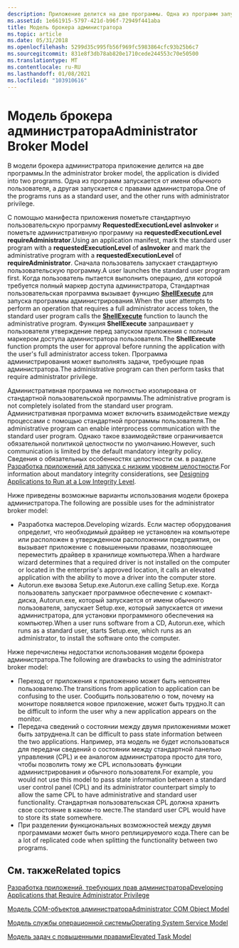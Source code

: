 ```yaml
---
description: Приложение делится на две программы. Одна из программ запускается от имени обычного пользователя, а другая запускается с правами администратора.
ms.assetid: 1e661915-5797-421d-b96f-72949f441aba
title: Модель брокера администратора
ms.topic: article
ms.date: 05/31/2018
ms.openlocfilehash: 5299d35c995fb56f969fc5983864cfc93b25b6c7
ms.sourcegitcommit: 831e8f3db78ab820e1710cede244553c70e50500
ms.translationtype: MT
ms.contentlocale: ru-RU
ms.lasthandoff: 01/08/2021
ms.locfileid: "103910616"
---
```

# <a name="administrator-broker-model"></a><span data-ttu-id="e3d81-104">Модель брокера администратора</span><span class="sxs-lookup"><span data-stu-id="e3d81-104">Administrator Broker Model</span></span>

<span data-ttu-id="e3d81-105">В модели брокера администратора приложение делится на две программы.</span><span class="sxs-lookup"><span data-stu-id="e3d81-105">In the administrator broker model, the application is divided into two programs.</span></span> <span data-ttu-id="e3d81-106">Одна из программ запускается от имени обычного пользователя, а другая запускается с правами администратора.</span><span class="sxs-lookup"><span data-stu-id="e3d81-106">One of the programs runs as a standard user, and the other runs with administrator privilege.</span></span>

<span data-ttu-id="e3d81-107">С помощью манифеста приложения пометьте стандартную пользовательскую программу **RequestedExecutionLevel** **asInvoker** и пометьте административную программу на **requestedExecutionLevel** **requireAdministrator**.</span><span class="sxs-lookup"><span data-stu-id="e3d81-107">Using an application manifest, mark the standard user program with a **requestedExecutionLevel** of **asInvoker** and mark the administrative program with a **requestedExecutionLevel** of **requireAdministrator**.</span></span> <span data-ttu-id="e3d81-108">Сначала пользователь запускает стандартную пользовательскую программу.</span><span class="sxs-lookup"><span data-stu-id="e3d81-108">A user launches the standard user program first.</span></span> <span data-ttu-id="e3d81-109">Когда пользователь пытается выполнить операцию, для которой требуется полный маркер доступа администратора, Стандартная пользовательская программа вызывает функцию [**ShellExecute**](/windows/desktop/api/shellapi/nf-shellapi-shellexecutea) для запуска программы администрирования.</span><span class="sxs-lookup"><span data-stu-id="e3d81-109">When the user attempts to perform an operation that requires a full administrator access token, the standard user program calls the [**ShellExecute**](/windows/desktop/api/shellapi/nf-shellapi-shellexecutea) function to launch the administrative program.</span></span> <span data-ttu-id="e3d81-110">Функция **ShellExecute** запрашивает у пользователя утверждение перед запуском приложения с полным маркером доступа администратора пользователя.</span><span class="sxs-lookup"><span data-stu-id="e3d81-110">The **ShellExecute** function prompts the user for approval before running the application with the user's full administrator access token.</span></span> <span data-ttu-id="e3d81-111">Программа администрирования может выполнять задачи, требующие прав администратора.</span><span class="sxs-lookup"><span data-stu-id="e3d81-111">The administrative program can then perform tasks that require administrator privilege.</span></span>

<span data-ttu-id="e3d81-112">Административная программа не полностью изолирована от стандартной пользовательской программы.</span><span class="sxs-lookup"><span data-stu-id="e3d81-112">The administrative program is not completely isolated from the standard user program.</span></span> <span data-ttu-id="e3d81-113">Административная программа может включить взаимодействие между процессами с помощью стандартной программы пользователя.</span><span class="sxs-lookup"><span data-stu-id="e3d81-113">The administrative program can enable interprocess communication with the standard user program.</span></span> <span data-ttu-id="e3d81-114">Однако такое взаимодействие ограничивается обязательной политикой целостности по умолчанию.</span><span class="sxs-lookup"><span data-stu-id="e3d81-114">However, such communication is limited by the default mandatory integrity policy.</span></span> <span data-ttu-id="e3d81-115">Сведения о обязательных особенностях целостности см. в разделе [Разработка приложений для запуска с низким уровнем целостности](/previous-versions/dotnet/articles/bb625960(v=msdn.10)).</span><span class="sxs-lookup"><span data-stu-id="e3d81-115">For information about mandatory integrity considerations, see [Designing Applications to Run at a Low Integrity Level](/previous-versions/dotnet/articles/bb625960(v=msdn.10)).</span></span>

<span data-ttu-id="e3d81-116">Ниже приведены возможные варианты использования модели брокера администратора.</span><span class="sxs-lookup"><span data-stu-id="e3d81-116">The following are possible uses for the administrator broker model:</span></span>

-   <span data-ttu-id="e3d81-117">Разработка мастеров.</span><span class="sxs-lookup"><span data-stu-id="e3d81-117">Developing wizards.</span></span> <span data-ttu-id="e3d81-118">Если мастер оборудования определит, что необходимый драйвер не установлен на компьютере или расположен в утвержденном расположении предприятия, он вызывает приложение с повышенными правами, позволяющее переместить драйвер в хранилище компьютера.</span><span class="sxs-lookup"><span data-stu-id="e3d81-118">When a hardware wizard determines that a required driver is not installed on the computer or located in the enterprise's approved location, it calls an elevated application with the ability to move a driver into the computer store.</span></span>
-   <span data-ttu-id="e3d81-119">Autorun.exe вызова Setup.exe.</span><span class="sxs-lookup"><span data-stu-id="e3d81-119">Autorun.exe calling Setup.exe.</span></span> <span data-ttu-id="e3d81-120">Когда пользователь запускает программное обеспечение с компакт-диска, Autorun.exe, который запускается от имени обычного пользователя, запускает Setup.exe, который запускается от имени администратора, для установки программного обеспечения на компьютер.</span><span class="sxs-lookup"><span data-stu-id="e3d81-120">When a user runs software from a CD, Autorun.exe, which runs as a standard user, starts Setup.exe, which runs as an administrator, to install the software onto the computer.</span></span>

<span data-ttu-id="e3d81-121">Ниже перечислены недостатки использования модели брокера администратора.</span><span class="sxs-lookup"><span data-stu-id="e3d81-121">The following are drawbacks to using the administrator broker model:</span></span>

-   <span data-ttu-id="e3d81-122">Переход от приложения к приложению может быть непонятен пользователю.</span><span class="sxs-lookup"><span data-stu-id="e3d81-122">The transitions from application to application can be confusing to the user.</span></span> <span data-ttu-id="e3d81-123">Сообщить пользователю о том, почему на мониторе появляется новое приложение, может быть трудно.</span><span class="sxs-lookup"><span data-stu-id="e3d81-123">It can be difficult to inform the user why a new application appears on the monitor.</span></span>
-   <span data-ttu-id="e3d81-124">Передача сведений о состоянии между двумя приложениями может быть затруднена.</span><span class="sxs-lookup"><span data-stu-id="e3d81-124">It can be difficult to pass state information between the two applications.</span></span> <span data-ttu-id="e3d81-125">Например, эта модель не будет использоваться для передачи сведений о состоянии между стандартной панелью управления (CPL) и ее аналогом администратора просто для того, чтобы позволить тому же CPL использовать функции администрирования и обычного пользователя.</span><span class="sxs-lookup"><span data-stu-id="e3d81-125">For example, you would not use this model to pass state information between a standard user control panel (CPL) and its administrator counterpart simply to allow the same CPL to have administrative and standard user functionality.</span></span> <span data-ttu-id="e3d81-126">Стандартная пользовательская CPL должна хранить свое состояние в каком-то месте.</span><span class="sxs-lookup"><span data-stu-id="e3d81-126">The standard user CPL would have to store its state somewhere.</span></span>
-   <span data-ttu-id="e3d81-127">При разделении функциональных возможностей между двумя программами может быть много реплицируемого кода.</span><span class="sxs-lookup"><span data-stu-id="e3d81-127">There can be a lot of replicated code when splitting the functionality between two programs.</span></span>

## <a name="related-topics"></a><span data-ttu-id="e3d81-128">См. также</span><span class="sxs-lookup"><span data-stu-id="e3d81-128">Related topics</span></span>

<dl> <dt>

[<span data-ttu-id="e3d81-129">Разработка приложений, требующих прав администратора</span><span class="sxs-lookup"><span data-stu-id="e3d81-129">Developing Applications that Require Administrator Privilege</span></span>](developing-applications-that-require-administrator-privilege.md)
</dt> <dt>

[<span data-ttu-id="e3d81-130">Модель COM-объектов администратора</span><span class="sxs-lookup"><span data-stu-id="e3d81-130">Administrator COM Object Model</span></span>](administrator-com-object-model.md)
</dt> <dt>

[<span data-ttu-id="e3d81-131">Модель службы операционной системы</span><span class="sxs-lookup"><span data-stu-id="e3d81-131">Operating System Service Model</span></span>](operating-system-service-model.md)
</dt> <dt>

[<span data-ttu-id="e3d81-132">Модель задач с повышенными правами</span><span class="sxs-lookup"><span data-stu-id="e3d81-132">Elevated Task Model</span></span>](elevated-task-model.md)
</dt> </dl>

 

 
